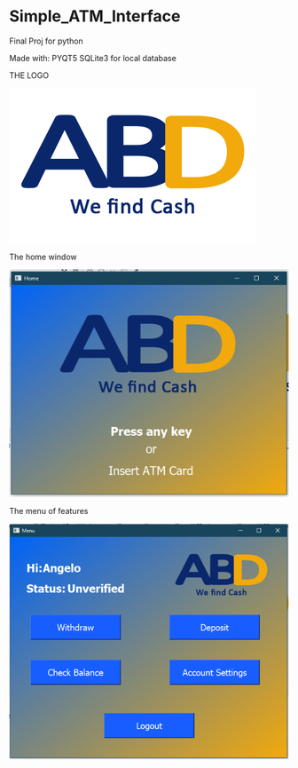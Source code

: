 # Simple_ATM_Interface
Final Proj for python

Made with:
PYQT5
SQLite3 for local database

THE LOGO

![alt text](https://github.com/AngeloXD13/Simple_ATM_Interface/blob/main/ui/res/smallABDnobg.png?raw=true)

The home window

![screenshot_1](https://github.com/AngeloXD13/Simple_ATM_Interface/blob/main/ui/res/screenshot_1.png?raw=true)

The menu of features

![scrreenshot_2](https://github.com/AngeloXD13/Simple_ATM_Interface/blob/main/ui/res/screenshot_2.png?raw=true)
